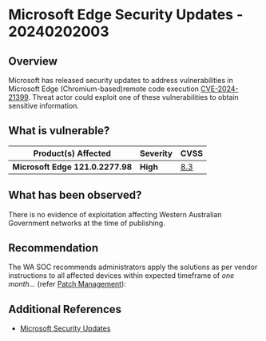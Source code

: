 # Microsoft Edge Security Updates - 20240202003

## Overview

Microsoft has released security updates to address vulnerabilities in Microsoft Edge (Chromium-based)remote code execution [CVE-2024-21399](https://www.cve.org/CVERecord?id=CVE-2024-21399). Threat actor could exploit one of these vulnerabilities to obtain sensitive information.

## What is vulnerable?

| Product(s) Affected              | Severity | CVSS                                                                                                                                                                  |
| -------------------------------- | -------- | --------------------------------------------------------------------------------------------------------------------------------------------------------------------- |
| **Microsoft Edge 121.0.2277.98** | **High** | [8.3](https://nvd.nist.gov/vuln-metrics/cvss/v3-calculator?name=CVE-2024-21399&vector=AV:N/AC:H/PR:N/UI:R/S:C/C:H/I:H/A:H&version=3.1&source=Microsoft%20Corporation) |

## What has been observed?

There is no evidence of exploitation affecting Western Australian Government networks at the time of publishing.

## Recommendation

The WA SOC recommends administrators apply the solutions as per vendor instructions to all affected devices within expected timeframe of *one month...* (refer [Patch Management](../guidelines/patch-management.md)):

## Additional References

- [Microsoft Security Updates](https://msrc.microsoft.com/update-guide/vulnerability/CVE-2024-21399)
